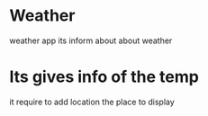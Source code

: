 # Weather
weather app
 its inform about about weather
# Its gives info of the temp

it require to add location the place to display
